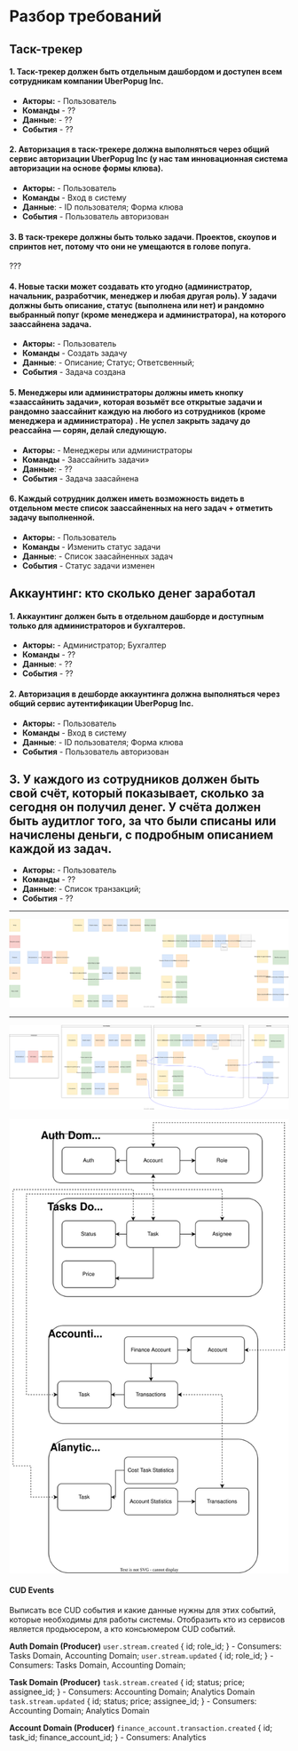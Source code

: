 # Разбор требований

## Таск-трекер

#### 1. Таск-трекер должен быть отдельным дашбордом и доступен всем сотрудникам компании UberPopug Inc.
- **Акторы:** - Пользователь
- **Команды** - ??
- **Данные**: - ??
- **События** - ??

#### 2. Авторизация в таск-трекере должна выполняться через общий сервис авторизации UberPopug Inc (у нас там инновационная система авторизации на основе формы клюва).
- **Акторы:** - Пользователь
- **Команды** - Вход в систему
- **Данные**: - ID пользователя; Форма клюва
- **События** - Пользователь авторизован

#### 3. В таск-трекере должны быть только задачи. Проектов, скоупов и спринтов нет, потому что они не умещаются в голове попуга.
???

#### 4. Новые таски может создавать кто угодно (администратор, начальник, разработчик, менеджер и любая другая роль). У задачи должны быть описание, статус (выполнена или нет) и рандомно выбранный попуг (кроме менеджера и администратора), на которого заассайнена задача.
- **Акторы:** - Пользователь
- **Команды** - Создать задачу
- **Данные**: - Описание; Статус; Ответсвенный; 
- **События** - Задача создана


#### 5. Менеджеры или администраторы должны иметь кнопку «заассайнить задачи», которая возьмёт все открытые задачи и рандомно заассайнит каждую на любого из сотрудников (кроме менеджера и администратора) . Не успел закрыть задачу до реассайна — сорян, делай следующую.
- **Акторы:** - Менеджеры или администраторы
- **Команды** - Заассайнить задачи»
- **Данные**: - ??
- **События** - Задача заасайнена

#### 6. Каждый сотрудник должен иметь возможность видеть в отдельном месте список заассайненных на него задач + отметить задачу выполненной.
- **Акторы:** - Пользователь
- **Команды** - Изменить статус задачи
- **Данные**: - Список заасайненных задач
- **События** - Статус задачи изменен

## Аккаунтинг: кто сколько денег заработал

#### 1. Аккаунтинг должен быть в отдельном дашборде и доступным только для администраторов и бухгалтеров.
- **Акторы:** - Администратор; Бухгалтер
- **Команды** - ??
- **Данные**: - ??
- **События** - ??

#### 2. Авторизация в дешборде аккаунтинга должна выполняться через общий сервис аутентификации UberPopug Inc.
- **Акторы:** - Пользователь
- **Команды** - Вход в систему
- **Данные**: - ID пользователя; Форма клюва
- **События** - Пользователь авторизован

## 3. У каждого из сотрудников должен быть свой счёт, который показывает, сколько за сегодня он получил денег. У счёта должен быть аудитлог того, за что были списаны или начислены деньги, с подробным описанием каждой из задач.
- **Акторы:** - Пользователь
- **Команды** - ??
- **Данные**: - Список транзакций;
- **События** - ??


---

![chains](./docs/chains.svg)

---

![services](./docs/services.svg)

![data model](./docs/data-model.svg)


#### CUD Events
Выписать все CUD события и какие данные нужны для этих событий, которые необходимы для работы системы. Отобразить кто из сервисов является продьюсером, а кто консьюмером CUD событий.

**Auth Domain (Producer)**
`user.stream.created` { id; role_id; } - Consumers: Tasks Domain, Accounting Domain;
`user.stream.updated` { id; role_id; } - Consumers: Tasks Domain, Accounting Domain;

**Task Domain (Producer)**
`task.stream.created` { id; status; price; assignee_id; } - Consumers: Accounting Domain; Analytics Domain
`task.stream.updated` { id; status; price; assignee_id; } - Consumers: Accounting Domain; Analytics Domain

**Account Domain (Producer)**
`finance_account.transaction.created` { id; task_id; finance_account_id; } - Consumers: Analytics




